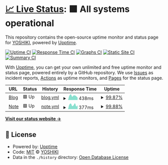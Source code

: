 # [📈 Live Status](https://status.takagi.blog): <!--live status--> **🟩 All systems operational**

This repository contains the open-source uptime monitor and status page for [YOSHIKI](https://status.takagi.blog), powered by [Upptime](https://github.com/upptime/upptime).

[![Uptime CI](https://github.com/ytkg/status.takagi.blog/workflows/Uptime%20CI/badge.svg)](https://github.com/upptime/upptime/actions?query=workflow%3A%22Uptime+CI%22)
[![Response Time CI](https://github.com/ytkg/status.takagi.blog/workflows/Response%20Time%20CI/badge.svg)](https://github.com/upptime/upptime/actions?query=workflow%3A%22Response+Time+CI%22)
[![Graphs CI](https://github.com/ytkg/status.takagi.blog/workflows/Graphs%20CI/badge.svg)](https://github.com/upptime/upptime/actions?query=workflow%3A%22Graphs+CI%22)
[![Static Site CI](https://github.com/ytkg/status.takagi.blog/workflows/Static%20Site%20CI/badge.svg)](https://github.com/upptime/upptime/actions?query=workflow%3A%22Static+Site+CI%22)
[![Summary CI](https://github.com/ytkg/status.takagi.blog/workflows/Summary%20CI/badge.svg)](https://github.com/upptime/upptime/actions?query=workflow%3A%22Summary+CI%22)

With [Upptime](https://upptime.js.org), you can get your own unlimited and free uptime monitor and status page, powered entirely by a GitHub repository. We use [Issues](https://github.com/ytkg/status.takagi.blog/issues) as incident reports, [Actions](https://github.com/ytkg/status.takagi.blog/actions) as uptime monitors, and [Pages](https://status.takagi.blog) for the status page.

<!--start: status pages-->
<!-- This summary is generated by Upptime (https://github.com/upptime/upptime) -->
<!-- Do not edit this manually, your changes will be overwritten -->
<!-- prettier-ignore -->
| URL | Status | History | Response Time | Uptime |
| --- | ------ | ------- | ------------- | ------ |
| <img alt="" src="https://favicons.githubusercontent.com/takagi.blog" height="13"> [Blog](https://takagi.blog/) | 🟩 Up | [blog.yml](https://github.com/ytkg/status.takagi.blog/commits/HEAD/history/blog.yml) | <details><summary><img alt="Response time graph" src="./graphs/blog/response-time-week.png" height="20"> 438ms</summary><br><a href="https://status.takagi.blog/history/blog"><img alt="Response time 481" src="https://img.shields.io/endpoint?url=https%3A%2F%2Fraw.githubusercontent.com%2Fytkg%2Fstatus.takagi.blog%2FHEAD%2Fapi%2Fblog%2Fresponse-time.json"></a><br><a href="https://status.takagi.blog/history/blog"><img alt="24-hour response time 321" src="https://img.shields.io/endpoint?url=https%3A%2F%2Fraw.githubusercontent.com%2Fytkg%2Fstatus.takagi.blog%2FHEAD%2Fapi%2Fblog%2Fresponse-time-day.json"></a><br><a href="https://status.takagi.blog/history/blog"><img alt="7-day response time 438" src="https://img.shields.io/endpoint?url=https%3A%2F%2Fraw.githubusercontent.com%2Fytkg%2Fstatus.takagi.blog%2FHEAD%2Fapi%2Fblog%2Fresponse-time-week.json"></a><br><a href="https://status.takagi.blog/history/blog"><img alt="30-day response time 586" src="https://img.shields.io/endpoint?url=https%3A%2F%2Fraw.githubusercontent.com%2Fytkg%2Fstatus.takagi.blog%2FHEAD%2Fapi%2Fblog%2Fresponse-time-month.json"></a><br><a href="https://status.takagi.blog/history/blog"><img alt="1-year response time 481" src="https://img.shields.io/endpoint?url=https%3A%2F%2Fraw.githubusercontent.com%2Fytkg%2Fstatus.takagi.blog%2FHEAD%2Fapi%2Fblog%2Fresponse-time-year.json"></a></details> | <details><summary><a href="https://status.takagi.blog/history/blog">99.87%</a></summary><a href="https://status.takagi.blog/history/blog"><img alt="All-time uptime 99.99%" src="https://img.shields.io/endpoint?url=https%3A%2F%2Fraw.githubusercontent.com%2Fytkg%2Fstatus.takagi.blog%2FHEAD%2Fapi%2Fblog%2Fuptime.json"></a><br><a href="https://status.takagi.blog/history/blog"><img alt="24-hour uptime 99.12%" src="https://img.shields.io/endpoint?url=https%3A%2F%2Fraw.githubusercontent.com%2Fytkg%2Fstatus.takagi.blog%2FHEAD%2Fapi%2Fblog%2Fuptime-day.json"></a><br><a href="https://status.takagi.blog/history/blog"><img alt="7-day uptime 99.87%" src="https://img.shields.io/endpoint?url=https%3A%2F%2Fraw.githubusercontent.com%2Fytkg%2Fstatus.takagi.blog%2FHEAD%2Fapi%2Fblog%2Fuptime-week.json"></a><br><a href="https://status.takagi.blog/history/blog"><img alt="30-day uptime 99.97%" src="https://img.shields.io/endpoint?url=https%3A%2F%2Fraw.githubusercontent.com%2Fytkg%2Fstatus.takagi.blog%2FHEAD%2Fapi%2Fblog%2Fuptime-month.json"></a><br><a href="https://status.takagi.blog/history/blog"><img alt="1-year uptime 99.99%" src="https://img.shields.io/endpoint?url=https%3A%2F%2Fraw.githubusercontent.com%2Fytkg%2Fstatus.takagi.blog%2FHEAD%2Fapi%2Fblog%2Fuptime-year.json"></a></details>
| <img alt="" src="https://favicons.githubusercontent.com/note.takagi.blog" height="13"> [Note](https://note.takagi.blog/) | 🟩 Up | [note.yml](https://github.com/ytkg/status.takagi.blog/commits/HEAD/history/note.yml) | <details><summary><img alt="Response time graph" src="./graphs/note/response-time-week.png" height="20"> 377ms</summary><br><a href="https://status.takagi.blog/history/note"><img alt="Response time 402" src="https://img.shields.io/endpoint?url=https%3A%2F%2Fraw.githubusercontent.com%2Fytkg%2Fstatus.takagi.blog%2FHEAD%2Fapi%2Fnote%2Fresponse-time.json"></a><br><a href="https://status.takagi.blog/history/note"><img alt="24-hour response time 316" src="https://img.shields.io/endpoint?url=https%3A%2F%2Fraw.githubusercontent.com%2Fytkg%2Fstatus.takagi.blog%2FHEAD%2Fapi%2Fnote%2Fresponse-time-day.json"></a><br><a href="https://status.takagi.blog/history/note"><img alt="7-day response time 377" src="https://img.shields.io/endpoint?url=https%3A%2F%2Fraw.githubusercontent.com%2Fytkg%2Fstatus.takagi.blog%2FHEAD%2Fapi%2Fnote%2Fresponse-time-week.json"></a><br><a href="https://status.takagi.blog/history/note"><img alt="30-day response time 411" src="https://img.shields.io/endpoint?url=https%3A%2F%2Fraw.githubusercontent.com%2Fytkg%2Fstatus.takagi.blog%2FHEAD%2Fapi%2Fnote%2Fresponse-time-month.json"></a><br><a href="https://status.takagi.blog/history/note"><img alt="1-year response time 402" src="https://img.shields.io/endpoint?url=https%3A%2F%2Fraw.githubusercontent.com%2Fytkg%2Fstatus.takagi.blog%2FHEAD%2Fapi%2Fnote%2Fresponse-time-year.json"></a></details> | <details><summary><a href="https://status.takagi.blog/history/note">99.88%</a></summary><a href="https://status.takagi.blog/history/note"><img alt="All-time uptime 99.99%" src="https://img.shields.io/endpoint?url=https%3A%2F%2Fraw.githubusercontent.com%2Fytkg%2Fstatus.takagi.blog%2FHEAD%2Fapi%2Fnote%2Fuptime.json"></a><br><a href="https://status.takagi.blog/history/note"><img alt="24-hour uptime 99.16%" src="https://img.shields.io/endpoint?url=https%3A%2F%2Fraw.githubusercontent.com%2Fytkg%2Fstatus.takagi.blog%2FHEAD%2Fapi%2Fnote%2Fuptime-day.json"></a><br><a href="https://status.takagi.blog/history/note"><img alt="7-day uptime 99.88%" src="https://img.shields.io/endpoint?url=https%3A%2F%2Fraw.githubusercontent.com%2Fytkg%2Fstatus.takagi.blog%2FHEAD%2Fapi%2Fnote%2Fuptime-week.json"></a><br><a href="https://status.takagi.blog/history/note"><img alt="30-day uptime 99.97%" src="https://img.shields.io/endpoint?url=https%3A%2F%2Fraw.githubusercontent.com%2Fytkg%2Fstatus.takagi.blog%2FHEAD%2Fapi%2Fnote%2Fuptime-month.json"></a><br><a href="https://status.takagi.blog/history/note"><img alt="1-year uptime 99.99%" src="https://img.shields.io/endpoint?url=https%3A%2F%2Fraw.githubusercontent.com%2Fytkg%2Fstatus.takagi.blog%2FHEAD%2Fapi%2Fnote%2Fuptime-year.json"></a></details>

<!--end: status pages-->

[**Visit our status website →**](https://status.takagi.blog)

## 📄 License

- Powered by: [Upptime](https://github.com/upptime/upptime)
- Code: [MIT](./LICENSE) © [YOSHIKI](https://status.takagi.blog)
- Data in the `./history` directory: [Open Database License](https://opendatacommons.org/licenses/odbl/1-0/)
